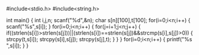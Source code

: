 #include<stdio.h>
#include<string.h>

int main() {
int i,j,n;
scanf("%d",&n);
char s[n][100],t[100];
for(i=0;i<n;i++)
{
    scanf("%s",s[i]);
}
for(i=0;i<n;i++)
{
    for(j=i+1;j<n;j++)
    {
        if((strlen(s[i])>strlen(s[j]))||(strlen(s[i])==strlen(s[j])&&strcmp(s[i],s[j])>0))
        {
            strcpy(t,s[i]);
            strcpy(s[i],s[j]);
            strcpy(s[j],t);
        }
    }
}
for(i=0;i<n;i++)
{
    printf("%s ",s[i]);
}
}
